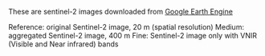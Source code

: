 These are sentinel-2 images downloaded from [Google Earth Engine](https://developers.google.com/earth-engine/datasets/catalog/sentinel)

Reference: original Sentinel-2 image, 20 m (spatial resolution)
Medium: aggregated Sentinel-2 image, 400 m
Fine: Sentinel-2 image only with VNIR (Visible and Near infrared) bands